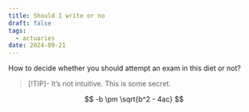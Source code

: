 ```yaml
---
title: Should I write or no
draft: false
tags:
  - actuaries
date: 2024-09-21
---
```

How to decide whether you should attempt an exam in this diet or not?


> [!TIP]- It’s not intuitive.
> This is some secret.

$$
-b \pm \sqrt{b^2 - 4ac}
$$

